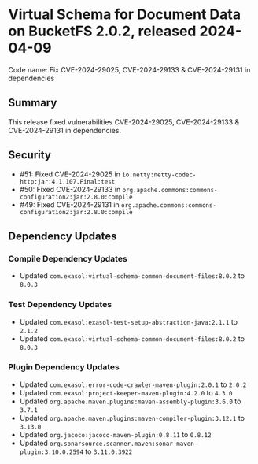 # Virtual Schema for Document Data on BucketFS 2.0.2, released 2024-04-09

Code name: Fix CVE-2024-29025, CVE-2024-29133 & CVE-2024-29131 in dependencies

## Summary

This release fixed vulnerabilities CVE-2024-29025, CVE-2024-29133 & CVE-2024-29131 in dependencies.

## Security

* #51: Fixed CVE-2024-29025 in `io.netty:netty-codec-http:jar:4.1.107.Final:test`
* #50: Fixed CVE-2024-29133 in `org.apache.commons:commons-configuration2:jar:2.8.0:compile`
* #49: Fixed CVE-2024-29131 in `org.apache.commons:commons-configuration2:jar:2.8.0:compile`

## Dependency Updates

### Compile Dependency Updates

* Updated `com.exasol:virtual-schema-common-document-files:8.0.2` to `8.0.3`

### Test Dependency Updates

* Updated `com.exasol:exasol-test-setup-abstraction-java:2.1.1` to `2.1.2`
* Updated `com.exasol:virtual-schema-common-document-files:8.0.2` to `8.0.3`

### Plugin Dependency Updates

* Updated `com.exasol:error-code-crawler-maven-plugin:2.0.1` to `2.0.2`
* Updated `com.exasol:project-keeper-maven-plugin:4.2.0` to `4.3.0`
* Updated `org.apache.maven.plugins:maven-assembly-plugin:3.6.0` to `3.7.1`
* Updated `org.apache.maven.plugins:maven-compiler-plugin:3.12.1` to `3.13.0`
* Updated `org.jacoco:jacoco-maven-plugin:0.8.11` to `0.8.12`
* Updated `org.sonarsource.scanner.maven:sonar-maven-plugin:3.10.0.2594` to `3.11.0.3922`
